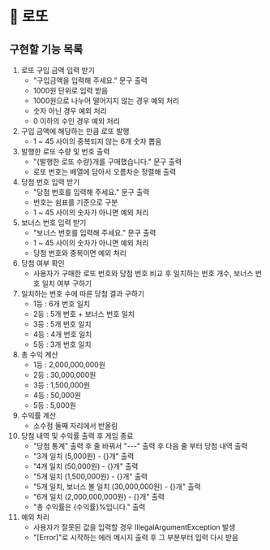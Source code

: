 # 💸 로또

## 구현할 기능 목록
1. 로또 구입 금액 입력 받기
   - "구입금액을 입력해 주세요." 문구 출력
   - 1000원 단위로 입력 받음
   - 1000원으로 나누어 떨어지지 않는 경우 예외 처리
   - 숫자 아닌 경우 예외 처리
   - 0 이하의 수인 경우 예외 처리
2. 구입 금액에 해당하는 만큼 로또 발행
   - 1 ~ 45 사이의 중복되지 않는 6개 숫자 뽑음
3. 발행한 로또 수량 및 번호 출력
   - "{발행한 로또 수량}개를 구매했습니다." 문구 출력
   - 로또 번호는 배열에 담아서 오름차순 정렬해 출력
4. 당첨 번호 입력 받기
   - "당첨 번호를 입력해 주세요." 문구 출력
   - 번호는 쉼표를 기준으로 구분
   - 1 ~ 45 사이의 숫자가 아니면 예외 처리
5. 보너스 번호 입력 받기
   - "보너스 번호를 입력해 주세요." 문구 출력
   - 1 ~ 45 사이의 숫자가 아니면 예외 처리
   - 당첨 번호와 중복이면 예외 처리
6. 당첨 여부 확인
   - 사용자가 구매한 로또 번호와 당첨 번호 비교 후 일치하는 번호 개수, 보너스 번호 일치 여부 구하기
7. 일치하는 번호 수에 따른 당첨 결과 구하기
    - 1등 : 6개 번호 일치
    - 2등 : 5개 번호 + 보너스 번호 일치
    - 3등 : 5개 번호 일치
    - 4등 : 4개 번호 일치
    - 5등 : 3개 번호 일치 
8. 총 수익 계산
    - 1등 : 2,000,000,000원
    - 2등 : 30,000,000원
    - 3등 : 1,500,000원
    - 4등 : 50,000원
    - 5등 : 5,000원 
9. 수익률 계산
    - 소수점 둘째 자리에서 반올림
10. 당첨 내역 및 수익률 출력 후 게임 종료
    - "당첨 통계" 출력 후 줄 바꿔서 "---" 출력 후 다음 줄 부터 당첨 내역 출력
    - "3개 일치 (5,000원) - {}개" 출력
    - "4개 일치 (50,000원) - {}개" 출력
    - "5개 일치 (1,500,000원) - {}개" 출력
    - "5개 일치, 보너스 볼 일치 (30,000,000원) - {}개" 출력
    - "6개 일치 (2,000,000,000원) - {}개" 출력
    - "총 수익률은 {수익률}%입니다." 출력
11. 예외 처리
    - 사용자가 잘못된 값을 입력할 경우 IllegalArgumentException 발생
    - "[Error]"로 시작하는 에러 메시지 출력 후 그 부분부터 입력 다시 받음
